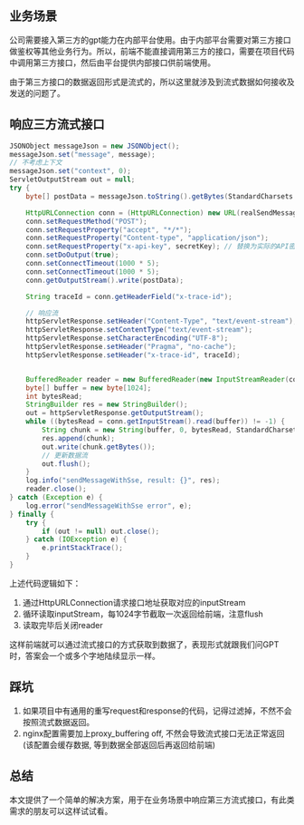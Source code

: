 ## 业务场景

公司需要接入第三方的gpt能力在内部平台使用。由于内部平台需要对第三方接口做鉴权等其他业务行为。所以，前端不能直接调用第三方的接口，需要在项目代码中调用第三方接口，然后由平台提供内部接口供前端使用。

由于第三方接口的数据返回形式是流式的，所以这里就涉及到流式数据如何接收及发送的问题了。



## 响应三方流式接口

```java
JSONObject messageJson = new JSONObject();
messageJson.set("message", message);
// 不考虑上下文
messageJson.set("context", 0);
ServletOutputStream out = null;
try {
    byte[] postData = messageJson.toString().getBytes(StandardCharsets.UTF_8);

    HttpURLConnection conn = (HttpURLConnection) new URL(realSendMessageUrl).openConnection();
    conn.setRequestMethod("POST");
    conn.setRequestProperty("accept", "*/*");
    conn.setRequestProperty("Content-type", "application/json");
    conn.setRequestProperty("x-api-key", secretKey); // 替换为实际的API密钥
    conn.setDoOutput(true);
    conn.setConnectTimeout(1000 * 5);
    conn.setConnectTimeout(1000 * 5);
    conn.getOutputStream().write(postData);

    String traceId = conn.getHeaderField("x-trace-id");

    // 响应流
    httpServletResponse.setHeader("Content-Type", "text/event-stream");
    httpServletResponse.setContentType("text/event-stream");
    httpServletResponse.setCharacterEncoding("UTF-8");
    httpServletResponse.setHeader("Pragma", "no-cache");
    httpServletResponse.setHeader("x-trace-id", traceId);


    BufferedReader reader = new BufferedReader(new InputStreamReader(conn.getInputStream()));
    byte[] buffer = new byte[1024];
    int bytesRead;
    StringBuilder res = new StringBuilder();
    out = httpServletResponse.getOutputStream();
    while ((bytesRead = conn.getInputStream().read(buffer)) != -1) {
        String chunk = new String(buffer, 0, bytesRead, StandardCharsets.UTF_8);
        res.append(chunk);
        out.write(chunk.getBytes());
        // 更新数据流
        out.flush();
    }
    log.info("sendMessageWithSse, result: {}", res);
    reader.close();
} catch (Exception e) {
    log.error("sendMessageWithSse error", e);
} finally {
    try {
        if (out != null) out.close();
    } catch (IOException e) {
        e.printStackTrace();
    }
}
```

上述代码逻辑如下：

1. 通过HttpURLConnection请求接口地址获取对应的inputStream
2. 循环读取inputStream，每1024字节截取一次返回给前端，注意flush
3. 读取完毕后关闭reader



这样前端就可以通过流式接口的方式获取到数据了，表现形式就跟我们问GPT时，答案会一个或多个字地陆续显示一样。



## 踩坑

1. 如果项目中有通用的重写request和response的代码，记得过滤掉，不然不会按照流式数据返回。
2. nginx配置需要加上proxy_buffering off, 不然会导致流式接口无法正常返回(该配置会缓存数据, 等到数据全部返回后再返回给前端)



## 总结

本文提供了一个简单的解决方案，用于在业务场景中响应第三方流式接口，有此类需求的朋友可以这样试试看。